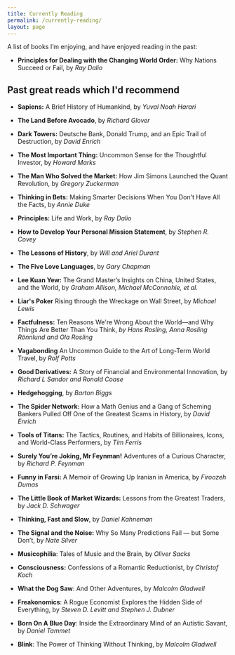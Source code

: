 ```yaml
---
title: Currently Reading
permalink: /currently-reading/
layout: page
---
```

A list of books I’m enjoying, and have enjoyed reading in the past:
  
  * **Principles for Dealing with the Changing World Order:** Why Nations Succeed or Fail, by *Ray Dalio*

## Past great reads which I'd recommend

  * **Sapiens:** A Brief History of Humankind, by *Yuval Noah Harari*

  * **The Land Before Avocado**, by *Richard Glover*
	
  * **Dark Towers:** Deutsche Bank, Donald Trump, and an Epic Trail of Destruction, by *David Enrich*	

  * **The Most Important Thing:** Uncommon Sense for the Thoughtful Investor, by *Howard Marks*

  * **The Man Who Solved the Market:** How Jim Simons Launched the Quant Revolution, by *Gregory Zuckerman*

  * **Thinking in Bets:** Making Smarter Decisions When You Don't Have All the Facts, by *Annie Duke*

  * **Principles:** Life and Work, by *Ray Dalio*

  * **How to Develop Your Personal Mission Statement**, by *Stephen R. Covey*

  * **The Lessons of History**, by *Will and Ariel Durant*

  * **The Five Love Languages**, by *Gary Chapman*

  * **Lee Kuan Yew:** The Grand Master’s Insights on China, United States, and the World, by *Graham Allison, Michael McConnohie, et al.* 

  * **Liar's Poker** Rising through the Wreckage on Wall Street, by *Michael Lewis*

  * **Factfulness:** Ten Reasons We're Wrong About the World―and Why Things Are Better Than You Think, *by Hans Rosling, Anna Rosling Rönnlund and Ola Rosling*

  * **Vagabonding** An Uncommon Guide to the Art of Long-Term World Travel, by *Rolf Potts* 

  * **Good Derivatives:**  A Story of Financial and Environmental Innovation, by *Richard L Sandor and Ronald Coase*

  * **Hedgehogging**, by *Barton Biggs* 

  * **The Spider Network:** How a Math Genius and a Gang of Scheming Bankers Pulled Off One of the Greatest Scams in History, by *David Enrich*

  * **Tools of Titans:** The Tactics, Routines, and Habits of Billionaires, Icons, and World-Class Performers, by *Tim Ferris*

  * **Surely You’re Joking, Mr Feynman!** Adventures of a Curious Character, by *Richard P. Feynman* 

  * **Funny in Farsi:** A Memoir of Growing Up Iranian in America, by *Firoozeh Dumas*

  * **The Little Book of Market Wizards:** Lessons from the Greatest Traders, by *Jack D. Schwager*

  * **Thinking, Fast and Slow**, by *Daniel Kahneman*

  * **The Signal and the Noise:** Why So Many Predictions Fail — but Some Don’t,  by *Nate Silver*

  * **Musicophilia**: Tales of Music and the Brain, by *Oliver Sacks*

  * **Consciousness:** Confessions of a Romantic Reductionist,  by *Christof Koch*

  * **What the Dog Saw**: And Other Adventures, by *Malcolm Gladwell*

  * **Freakonomics**: A Rogue Economist Explores the Hidden Side of Everything, by *Steven D. Levitt and Stephen J. Dubner*

  * **Born On A Blue Day**: Inside the Extraordinary Mind of an Autistic Savant,  by *Daniel Tammet*

  * **Blink**: The Power of Thinking Without Thinking, by *Malcolm Gladwell*